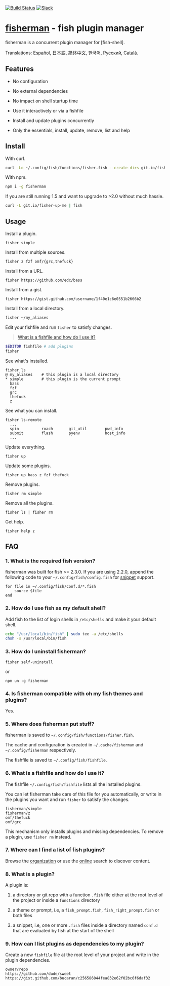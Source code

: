 [slack-link]: https://fisherman-wharf.herokuapp.com
[slack-badge]: https://fisherman-wharf.herokuapp.com/badge.svg
[travis-link]: https://travis-ci.org/fisherman/fisherman
[travis-badge]: https://img.shields.io/travis/fisherman/fisherman.svg

[organization]: https://github.com/fisherman
[fish shell]: https://github.com/fish-shell/fish-shell
[fisherman]: http://fisherman.sh
[online]: http://fisherman.sh/#search

[Español]: docs/es-ES
[简体中文]: docs/zh-CN
[日本語]: docs/jp-JA
[한국어]: docs/ko-KR
[Русский]: docs/ru-RU
[Català]: docs/ca-ES

[![Build Status][travis-badge]][travis-link]
[![Slack][slack-badge]][slack-link]

# [fisherman] - fish plugin manager

fisherman is a concurrent plugin manager for [fish-shell].

Translations: [Español], [日本語], [简体中文], [한국어], [Русский], [Català].

## Features

* No configuration

* No external dependencies

* No impact on shell startup time

* Use it interactively or via a fishfile

* Install and update plugins concurrently

* Only the essentials, install, update, remove, list and help

## Install

With curl.

```sh
curl -Lo ~/.config/fish/functions/fisher.fish --create-dirs git.io/fisherman
```

With npm.

```sh
npm i -g fisherman
```

If you are still running 1.5 and want to upgrade to >2.0 without much hassle.

```sh
curl -L git.io/fisher-up-me | fish
```

## Usage

Install a plugin.

```
fisher simple
```

Install from multiple sources.

```
fisher z fzf omf/{grc,thefuck}
```

Install from a URL.

```
fisher https://github.com/edc/bass
```

Install from a gist.

```
fisher https://gist.github.com/username/1f40e1c6e0551b2666b2
```

Install from a local directory.

```sh
fisher ~/my_aliases
```

Edit your fishfile and run `fisher` to satisfy changes.

> [What is a fishfile and how do I use it?](#6-what-is-a-fishfile-and-how-do-i-use-it)

```sh
$EDITOR fishfile # add plugins
fisher
```

See what's installed.

```ApacheConf
fisher ls
@ my_aliases    # this plugin is a local directory
* simple        # this plugin is the current prompt
  bass
  fzf
  grc
  thefuck
  z
```

See what you can install.

```
fisher ls-remote
  ...
  spin          roach       git_util        pwd_info
  submit        flash       pyenv           host_info
  ...
```

Update everything.

```
fisher up
```

Update some plugins.

```
fisher up bass z fzf thefuck
```

Remove plugins.

```
fisher rm simple
```

Remove all the plugins.

```
fisher ls | fisher rm
```

Get help.

```
fisher help z
```

## FAQ

### 1. What is the required fish version?

fisherman was built for fish >= 2.3.0. If you are using 2.2.0, append the following code to your `~/.config/fish/config.fish` for [snippet](#8-what-is-a-plugin) support.

```fish
for file in ~/.config/fish/conf.d/*.fish
    source $file
end
```

### 2. How do I use fish as my default shell?

Add fish to the list of login shells in `/etc/shells` and make it your default shell.

```sh
echo "/usr/local/bin/fish" | sudo tee -a /etc/shells
chsh -s /usr/local/bin/fish
```

### 3. How do I uninstall fisherman?

```fish
fisher self-uninstall
```

or

```
npm un -g fisherman
```

### 4. Is fisherman compatible with oh my fish themes and plugins?

Yes.

### 5. Where does fisherman put stuff?

fisherman is saved to `~/.config/fish/functions/fisher.fish`.

The cache and configuration is created in `~/.cache/fisherman` and `~/.config/fisherman` respectively.

The fishfile is saved to `~/.config/fish/fishfile`.

### 6. What is a fishfile and how do I use it?

The fishfile `~/.config/fish/fishfile` lists all the installed plugins.

You can let fisherman take care of this file for you automatically, or write in the plugins you want and run `fisher` to satisfy the changes.

```
fisherman/simple
fisherman/z
omf/thefuck
omf/grc
```

This mechanism only installs plugins and missing dependencies. To remove a plugin, use `fisher rm` instead.

### 7. Where can I find a list of fish plugins?

Browse the [organization] or use the [online] search to discover content.

### 8. What is a plugin?

A plugin is:

1. a directory or git repo with a function `.fish` file either at the root level of the project or inside a `functions` directory

2. a theme or prompt, i.e, a `fish_prompt.fish`, `fish_right_prompt.fish` or both files

3. a snippet, i.e, one or more `.fish` files inside a directory named `conf.d` that are evaluated by fish at the start of the shell

### 9. How can I list plugins as dependencies to my plugin?

Create a new `fishfile` file at the root level of your project and write in the plugin dependencies.

```fish
owner/repo
https://github.com/dude/sweet
https://gist.github.com/bucaran/c256586044fea832e62f02bc6f6daf32
```
